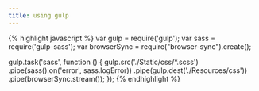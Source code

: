 ```yaml
---
title: using gulp
---
```


{% highlight javascript %}
var gulp = require('gulp');
var sass = require('gulp-sass');
var browserSync = require("browser-sync").create();

gulp.task('sass', function () {
	gulp.src('./Static/css/*.scss')
		.pipe(sass().on('error', sass.logError))
		.pipe(gulp.dest('./Resources/css'))
		.pipe(browserSync.stream());
}); 
{% endhighlight %}
 